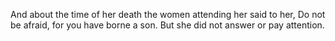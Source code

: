 And about the time of her death the women attending her said to her, Do not be afraid, for you have borne a son. But she did not answer or pay attention.
